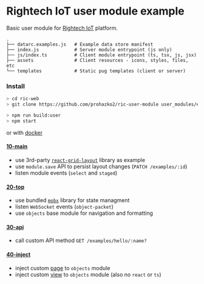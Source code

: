 # Rightech IoT user module example

Basic user module for [Rightech IoT](https://rightech.io/) platform.


```
.
├── datarc.examples.js   # Example data store manifest
├── index.js             # Server module entrypoint (js only)
├── js/index.ts          # Client module entrypoint (ts, tsx, js, jsx)
├── assets               # Client resources - icons, styles, files, etc
└── templates            # Static pug templates (client or server)
```

### Install

```sh
> cd ric-web
> git clone https://github.com/prohazko2/ric-user-module user_modules/examples

> npm run build:user
> npm start
```

or with [docker](https://github.com/prohazko2/ric-build-root)

#### [10-main](./10-main/index.tsx)

- use 3rd-party [`react-grid-layout`](https://github.com/react-grid-layout/react-grid-layout) library as example
- use `module.save` API to persist layout changes (`PATCH /examples/:id`)
- listen module events (`select` and `staged`)

#### [20-top](./20-top/index.tsx)

- use bundled [`mobx`](https://github.com/mobxjs/mobx) library for state managment
- listen `WebSocket` events (`object-packet`)
- use `objects` base module for navigation and formatting

#### [30-api](./30-api/index.tsx)
- call custom API method `GET /examples/hello/:name?`

#### [40-inject](./40-inject/)
- inject custom [page](./40-inject/page.tsx) to `objects` module
- inject custom [view](./40-inject/view.js) to `objects` module (also no `react` or `ts`)

